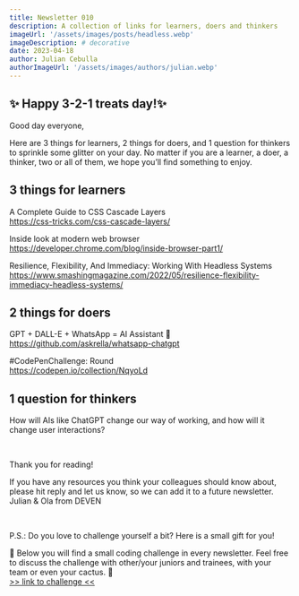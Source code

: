 ```yaml
---
title: Newsletter 010
description: A collection of links for learners, doers and thinkers
imageUrl: '/assets/images/posts/headless.webp'
imageDescription: # decorative
date: 2023-04-18
author: Julian Cebulla
authorImageUrl: '/assets/images/authors/julian.webp'
---
```

## ✨ Happy 3-2-1 treats day!✨
Good day everyone,

Here are 3 things for learners, 2 things for doers, and 1 question for thinkers to sprinkle some glitter on your day. No matter if you are a learner, a doer, a thinker, two or all of them, we hope you’ll find something to enjoy.


## 3 things for learners
A Complete Guide to CSS Cascade Layers <br />
https://css-tricks.com/css-cascade-layers/

Inside look at modern web browser<br />
https://developer.chrome.com/blog/inside-browser-part1/

Resilience, Flexibility, And Immediacy: Working With Headless Systems<br />
https://www.smashingmagazine.com/2022/05/resilience-flexibility-immediacy-headless-systems/


## 2 things for doers
GPT + DALL-E + WhatsApp = AI Assistant 🚀<br />
https://github.com/askrella/whatsapp-chatgpt

#CodePenChallenge: Round<br />
https://codepen.io/collection/NqyoLd 


## 1 question for thinkers
How will AIs like ChatGPT change our way of working, and how will it change user interactions?

<br />

Thank you for reading!

If you have any resources you think your colleagues should know about, please hit reply and let us know, so we can add it to a future newsletter.<br />
Julian & Ola from DEVEN

<br />

P.S.: Do you love to challenge yourself a bit? Here is a small gift for you!

🎁 Below you will find a small coding challenge in every newsletter. Feel free to discuss the challenge with other/your juniors and trainees, with your team or even your cactus. 🌵<br />
[>> link to challenge <<](https://codepen.io/jcs2/pen/JjaGReW)